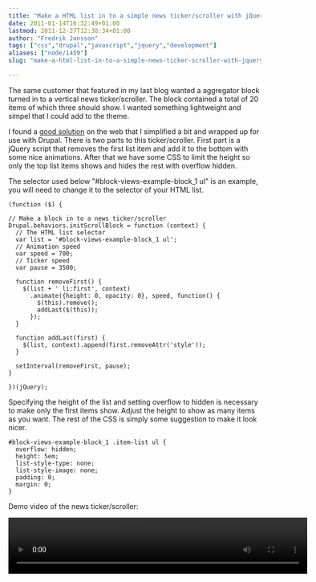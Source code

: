 ```yaml
---
title: "Make a HTML list in to a simple news ticker/scroller with jQuery"
date: 2011-01-14T16:32:49+01:00
lastmod: 2011-12-27T12:38:34+01:00
author: "Fredrik Jonsson"
tags: ["css","drupal","javascript","jquery","development"]
aliases: ["node/1459"]
slug: "make-a-html-list-in-to-a-simple-news-ticker-scroller-with-jquery"

---
```




The same customer that featured in my last blog wanted a aggregator block turned in to a vertical news ticker/scroller. The block contained a total of 20 items of which three should show. I wanted something lightweight and simpel that I could add to the theme.

I found a [good solution](http://woork.blogspot.com/2009/05/how-to-implement-news-ticker-with.html) on the web that I simplified a bit and wrapped up for use with Drupal. There is two parts to this ticker/scroller. First part is a jQuery script that removes the first list item and add it to the bottom with some nice animations. After that we have some CSS to limit the height so only the top list items shows and hides the rest with overflow hidden.

The selector used below "#block-views-example-block_1 ul" is an example, you will need to change it to the selector of your HTML list.

~~~~
(function ($) {

// Make a block in to a news ticker/scroller
Drupal.behaviors.initScrollBlock = function (context) {
  // The HTML list selector
  var list = '#block-views-example-block_1 ul';
  // Animation speed
  var speed = 700;
  // Ticker speed
  var pause = 3500;

  function removeFirst() {
    $(list + ' li:first', context)
      .animate({height: 0, opacity: 0}, speed, function() {
        $(this).remove();
        addLast($(this));
      });
  }
  
  function addLast(first) {
    $(list, context).append(first.removeAttr('style'));
  }

  setInterval(removeFirst, pause);
}

})(jQuery);
~~~~

Specifying the height of the list and setting overflow to hidden is necessary to make only the first items show. Adjust the height to show as many items as you want. The rest of the CSS is simply some suggestion to make it look nicer.

~~~~
#block-views-example-block_1 .item-list ul {
  overflow: hidden;
  height: 5em;
  list-style-type: none;
  list-style-image: none;
  padding: 0;
  margin: 0;
}
~~~~

Demo video of the news ticker/scroller:

<video id="html5-video" width="596" height="112" preload="meta" controls>
<source src="/files/jquery_news_ticker.mp4" />
<source src="/files/jquery_news_ticker.ogv" />
<a href="/files/jquery_news_ticker.mp4">Download movie</a>
</video>

